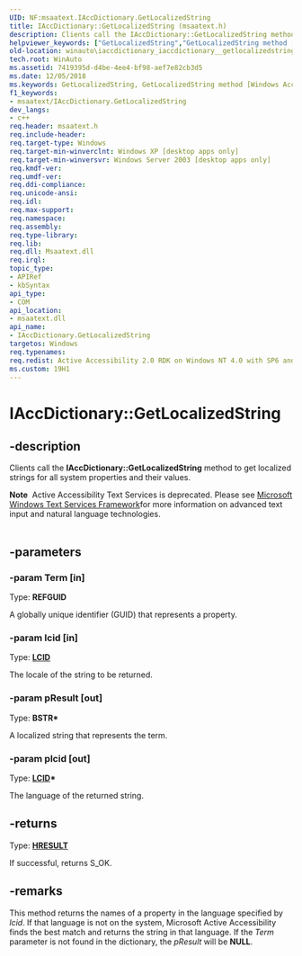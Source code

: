 ```yaml
---
UID: NF:msaatext.IAccDictionary.GetLocalizedString
title: IAccDictionary::GetLocalizedString (msaatext.h)
description: Clients call the IAccDictionary::GetLocalizedString method to get localized strings for all system properties and their values.helpviewer_keywords: ["GetLocalizedString","GetLocalizedString method [Windows Accessibility]","GetLocalizedString method [Windows Accessibility]","IAccDictionary interface","IAccDictionary interface [Windows Accessibility]","GetLocalizedString method","IAccDictionary.GetLocalizedString","IAccDictionary::GetLocalizedString","_msaa_IAccDictionary_GetLocalizedString","msaa.iaccdictionary_iaccdictionary__getlocalizedstring","msaatext/IAccDictionary::GetLocalizedString","winauto.iaccdictionary_iaccdictionary__getlocalizedstring"]
old-location: winauto\iaccdictionary_iaccdictionary__getlocalizedstring.htm
tech.root: WinAuto
ms.assetid: 7419395d-d4be-4ee4-bf98-aef7e82cb3d5
ms.date: 12/05/2018
ms.keywords: GetLocalizedString, GetLocalizedString method [Windows Accessibility], GetLocalizedString method [Windows Accessibility],IAccDictionary interface, IAccDictionary interface [Windows Accessibility],GetLocalizedString method, IAccDictionary.GetLocalizedString, IAccDictionary::GetLocalizedString, _msaa_IAccDictionary_GetLocalizedString, msaa.iaccdictionary_iaccdictionary__getlocalizedstring, msaatext/IAccDictionary::GetLocalizedString, winauto.iaccdictionary_iaccdictionary__getlocalizedstring
f1_keywords:
- msaatext/IAccDictionary.GetLocalizedString
dev_langs:
- c++
req.header: msaatext.h
req.include-header: 
req.target-type: Windows
req.target-min-winverclnt: Windows XP [desktop apps only]
req.target-min-winversvr: Windows Server 2003 [desktop apps only]
req.kmdf-ver: 
req.umdf-ver: 
req.ddi-compliance: 
req.unicode-ansi: 
req.idl: 
req.max-support: 
req.namespace: 
req.assembly: 
req.type-library: 
req.lib: 
req.dll: Msaatext.dll
req.irql: 
topic_type:
- APIRef
- kbSyntax
api_type:
- COM
api_location:
- msaatext.dll
api_name:
- IAccDictionary.GetLocalizedString
targetos: Windows
req.typenames: 
req.redist: Active Accessibility 2.0 RDK on Windows NT 4.0 with SP6 and later and Windows 98
ms.custom: 19H1
---
```


# IAccDictionary::GetLocalizedString


## -description


Clients call the <b>IAccDictionary::GetLocalizedString</b> method to get localized strings for all system properties and their values.
<div class="alert"><b>Note</b>  Active Accessibility Text Services is deprecated. Please see     
<a href="https://msdn.microsoft.com/library/ms629032(VS.85).aspx">Microsoft Windows Text Services Framework</a>for more information on advanced text input and natural language technologies.
		</div><div> </div>

## -parameters




### -param Term [in]

Type: <b>REFGUID</b>

A globally unique identifier (GUID) that represents a property.


### -param lcid [in]

Type: <b><a href="https://docs.microsoft.com/windows/desktop/WinProg/windows-data-types">LCID</a></b>

The locale of the string to be returned.


### -param pResult [out]

Type: <b>BSTR*</b>

A localized string that represents the term.


### -param plcid [out]

Type: <b><a href="https://docs.microsoft.com/windows/desktop/WinProg/windows-data-types">LCID</a>*</b>

The language of the returned string.


## -returns



Type: <b><a href="https://docs.microsoft.com/windows/desktop/WinProg/windows-data-types">HRESULT</a></b>

If successful, returns S_OK.




## -remarks



This method returns the names of a property in the language specified by <i>lcid</i>. If that language is not on the system, Microsoft Active Accessibility finds the best match and returns the string in that language. If the <i>Term</i> parameter is not found in the dictionary, the <i>pResult</i> will be <b>NULL</b>.



